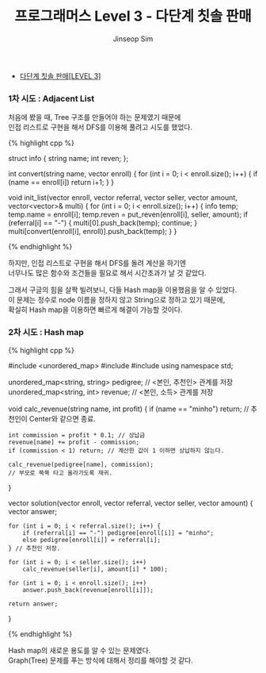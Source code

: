 ﻿---
layout: post
title: "프로그래머스 Level 3 - 다단계 칫솔 판매"
categories: Programmers
tags: [cpp]
author:
  - Jinseop Sim
---

- [다단계 칫솔 판매[LEVEL 3]](https://school.programmers.co.kr/learn/courses/30/lessons/77486)   

### 1차 시도 : Adjacent List
처음에 봤을 때, Tree 구조를 만들어야 하는 문제였기 때문에  
인접 리스트로 구현을 해서 DFS를 이용해 풀려고 시도를 했었다.  

{% highlight cpp %}

struct info {
    string name;
    int reven;
};

int convert(string name, vector<string> enroll) {
    for (int i = 0; i < enroll.size(); i++) {
        if (name == enroll[i]) return i+1;
    }
}

void init_list(vector<string> enroll, vector<string> referral, vector<string> seller, vector<int> amount, vector<vector<info>>& multi) {
    for (int i = 0; i < enroll.size(); i++) {
        info temp;
        temp.name = enroll[i]; temp.reven = put_reven(enroll[i], seller, amount);
        if (referral[i] == "-") {
            multi[0].push_back(temp); continue;
        }
        multi[convert(enroll[i], enroll)].push_back(temp);
    }
}

{% endhighlight %}  

하지만, 인접 리스트로 구현을 해서 DFS를 돌려 계산을 하기엔  
너무나도 많은 함수와 조건들을 필요로 해서 시간초과가 날 것 같았다.  

그래서 구글의 힘을 살짝 빌려보니, 다들 Hash map을 이용했음을 알 수 있었다.  
이 문제는 정수로 node 이름을 정하지 않고 String으로 정하고 있기 때문에,  
확실히 Hash map을 이용하면 빠르게 해결이 가능할 것이다.  

### 2차 시도 : Hash map

{% highlight cpp %}

#include <unordered_map>
#include <vector>
#include <iostream>
using namespace std;


unordered_map<string, string> pedigree; // <본인, 추천인> 관계를 저장
unordered_map<string, int> revenue; // <본인, 소득> 관계를 저장

void calc_revenue(string name, int profit) {
    if (name == "minho") return;
    // 추천인이 Center와 같으면 종료.

    int commission = profit * 0.1; // 상납금
    revenue[name] += profit - commission; 
    if (commission < 1) return; // 계산한 값이 1 이하면 상납하지 않는다.

    calc_revenue(pedigree[name], commission);
    // 부모로 쭉쭉 타고 올라가도록 재귀.
}

vector<int> solution(vector<string> enroll, vector<string> referral, vector<string> seller, vector<int> amount) {
    vector<int> answer;

    for (int i = 0; i < referral.size(); i++) {
        if (referral[i] == "-") pedigree[enroll[i]] = "minho";
        else pedigree[enroll[i]] = referral[i];
    } // 추천인 저장.

    for (int i = 0; i < seller.size(); i++)
        calc_revenue(seller[i], amount[i] * 100);

    for (int i = 0; i < enroll.size(); i++)
        answer.push_back(revenue[enroll[i]]);

    return answer;
}

{% endhighlight %}

Hash map의 새로운 용도를 알 수 있는 문제였다.  
Graph(Tree) 문제를 푸는 방식에 대해서 정리를 해야할 것 같다.
